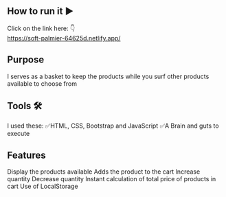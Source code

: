 ## How to run it ▶
Click on the link here: 👇<br>
https://soft-palmier-64625d.netlify.app/

## Purpose
I serves as a basket to keep the products while you surf other products available to choose from

## Tools 🛠
I used these:
✅HTML, CSS, Bootstrap and JavaScript
✅A Brain and guts to execute

## Features
Display the products available
Adds the product to the cart
Increase quantity
Decrease quantity
Instant calculation of total price of products in cart
Use of LocalStorage







